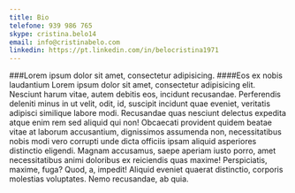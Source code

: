 ```yaml
---
title: Bio
telefone: 939 986 765
skype: cristina.belo14
email: info@cristinabelo.com
linkedin: https://pt.linkedin.com/in/belocristina1971
---
```


###Lorem ipsum dolor sit amet, consectetur adipisicing.
####Eos ex nobis laudantium
Lorem ipsum dolor sit amet, consectetur adipisicing elit. Nesciunt harum vitae, autem debitis eos, incidunt recusandae. Perferendis deleniti minus in ut velit, odit, id, suscipit incidunt quae eveniet, veritatis adipisci similique labore modi. Recusandae quas nesciunt delectus expedita atque enim rem sed aliquid qui non! Obcaecati provident quidem beatae vitae at laborum accusantium, dignissimos assumenda non, necessitatibus nobis modi vero corrupti unde dicta officiis ipsam aliquid asperiores distinctio eligendi. Magnam accusamus, saepe aperiam iusto porro, amet necessitatibus animi doloribus ex reiciendis quas maxime! Perspiciatis, maxime, fuga? Quod, a, impedit! Aliquid eveniet quaerat distinctio, corporis molestias voluptates. Nemo recusandae, ab quia.